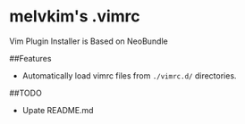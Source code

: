 melvkim's .vimrc
================

Vim Plugin Installer is Based on NeoBundle

##Features
- Automatically load vimrc files from `./vimrc.d/` directories.


##TODO
- Upate README.md 
